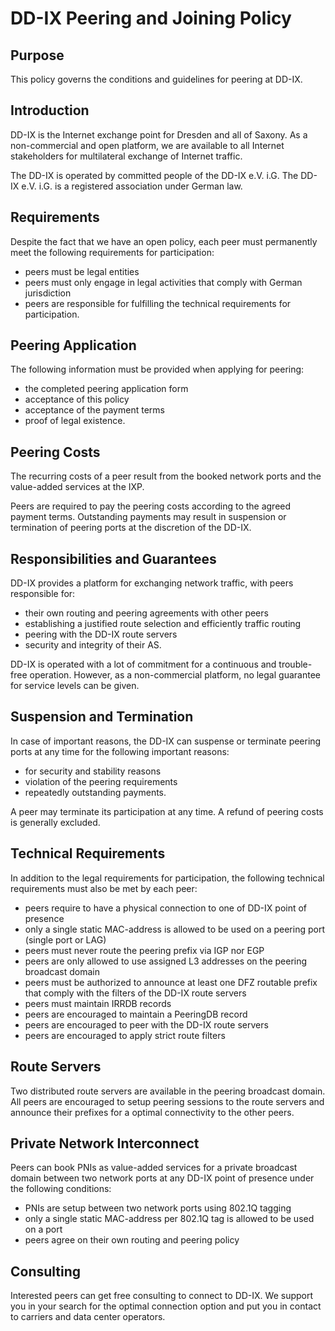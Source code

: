 # DD-IX Peering and Joining Policy


## Purpose

This policy governs the conditions and guidelines for peering at DD-IX.


## Introduction

DD-IX is the Internet exchange point for Dresden and all of Saxony. As a
non-commercial and open platform, we are available to all Internet
stakeholders for multilateral exchange of Internet traffic.

The DD-IX is operated by committed people of the DD-IX e.V. i.G.
The DD-IX e.V. i.G. is a registered association under German law.


## Requirements

Despite the fact that we have an open policy, each peer must permanently meet
the following requirements for participation:

- peers must be legal entities
- peers must only engage in legal activities that comply with German jurisdiction
- peers are responsible for fulfilling the technical requirements for participation.

## Peering Application

The following information must be provided when applying for peering:

- the completed peering application form
- acceptance of this policy
- acceptance of the payment terms
- proof of legal existence.

## Peering Costs

The recurring costs of a peer result from the booked network ports and
the value-added services at the IXP.

Peers are required to pay the peering costs according to the agreed payment
terms. Outstanding payments may result in suspension or termination of peering
ports at the discretion of the DD-IX.


## Responsibilities and Guarantees

DD-IX provides a platform for exchanging network traffic, with peers responsible for:

- their own routing and peering agreements with other peers
- establishing a justified route selection and efficiently traffic routing
- peering with the DD-IX route servers
- security and integrity of their AS.

DD-IX is operated with a lot of commitment for a continuous and trouble-free operation.
However, as a non-commercial platform, no legal guarantee for service levels can be given.


## Suspension and Termination

In case of important reasons, the DD-IX can suspense or terminate peering ports
at any time for the following important reasons:

- for security and stability reasons
- violation of the peering requirements
- repeatedly outstanding payments.

A peer may terminate its participation at any time. A refund of peering costs is generally excluded.


## Technical Requirements

In addition to the legal requirements for participation, the following
technical requirements must also be met by each peer:

- peers require to have a physical connection to one of DD-IX point of presence
- only a single static MAC-address is allowed to be used on a peering port (single port or LAG)
- peers must never route the peering prefix via IGP nor EGP
- peers are only allowed to use assigned L3 addresses on the peering broadcast domain
- peers must be authorized to announce at least one DFZ routable prefix that comply
  with the filters of the DD-IX route servers
- peers must maintain IRRDB records
- peers are encouraged to maintain a PeeringDB record
- peers are encouraged to peer with the DD-IX route servers
- peers are encouraged to apply strict route filters

## Route Servers

Two distributed route servers are available in the peering broadcast domain.
All peers are encouraged to setup peering sessions to the route servers and
announce their prefixes for a optimal connectivity to the other peers.


## Private Network Interconnect

Peers can book PNIs as value-added services for a private broadcast domain
between two network ports at any DD-IX point of presence under the following
conditions:

- PNIs are setup between two network ports using 802.1Q tagging
- only a single static MAC-address per 802.1Q tag is allowed to be used on a port 
- peers agree on their own routing and peering policy

## Consulting

Interested peers can get free consulting to connect to DD-IX. We support you
in your search for the optimal connection option and put you in contact
to carriers and data center operators.

